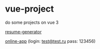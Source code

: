 # vue-project
do some projects on vue 3

[resume-generator](https://vue-course1-efb4d.web.app)

[online-app](https://vue-online-app-5e315.web.app) (login: test@test.ru pass: 123456)

[1]: https://doka.guide "Энциклопедия про web-dev"

